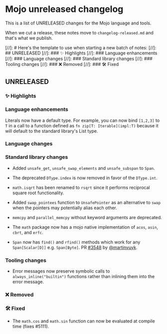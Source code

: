 # Mojo unreleased changelog

This is a list of UNRELEASED changes for the Mojo language and tools.

When we cut a release, these notes move to `changelog-released.md` and that's
what we publish.

[//]: # Here's the template to use when starting a new batch of notes:
[//]: ## UNRELEASED
[//]: ### ✨ Highlights
[//]: ### Language enhancements
[//]: ### Language changes
[//]: ### Standard library changes
[//]: ### Tooling changes
[//]: ### ❌ Removed
[//]: ### 🛠️ Fixed

## UNRELEASED

### ✨ Highlights

### Language enhancements

Literals now have a default type. For example, you can now bind
`[1,2,3]` to `T` in a call to a function defined as
 `fn zip[T: Iterable](impl:T)` because it will default to the
 standard library's List type.

### Language changes

### Standard library changes

- Added `unsafe_get`, `unsafe_swap_elements` and `unsafe_subspan` to `Span`.

- The deprecated `DType.index` is now removed in favor of the `DType.int`.

- `math.isqrt` has been renamed to `rsqrt` since it performs reciprocal square
  root functionality.

- Added `swap_pointees` function to `UnsafePointer` as an alternative to `swap`
  when the pointers may potentially alias each other.

- `memcpy` and `parallel_memcpy` without keyword arguments are deprecated.

- The `math` package now has a mojo native implementation of `acos`, `asin`,
  `cbrt`, and `erfc`.

- `Span` now has `find()` and `rfind()` methods which work for any
  `Span[Scalar[D]]` e.g. `Span[Byte]`. PR [#3548](https://github.com/modularml/mojo/pull/3548)
  by [@martinvuyk](https://github.com/martinvuyk).

### Tooling changes

- Error messages now preserve symbolic calls to `always_inline("builtin")`
  functions rather than inlining them into the error message.

### ❌ Removed

### 🛠️ Fixed

- The `math.cos` and `math.sin` function can now be evaluated at compile time
  (fixes #5111).
